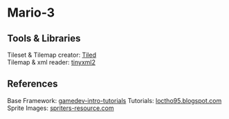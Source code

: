 # Mario-3
## Tools & Libraries
Tileset & Tilemap creator: [Tiled](mapeditor.org)  
Tilemap & xml reader: [tinyxml2](github.com/leethomason/tinyxml2)

## References
Base Framework: [gamedev-intro-tutorials](github.com/dungdna2000/gamedev-intro-tutorials)
Tutorials: [loctho95.blogspot.com](loctho95.blogspot.com)
Sprite Images: [spriters-resource.com](spriters-resource.com)